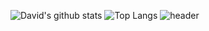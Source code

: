 ![David's github stats](https://github-readme-stats.vercel.app/api?username=David-Byun&theme=dark&show_icons=true)
![Top Langs](https://github-readme-stats.vercel.app/api/top-langs/?username=David-Byun&layout=compact&theme=tokyonight)
![header](https://capsule-render.vercel.app/api?type=wave&color=auto&height=300&section=header&text=BackEnd%20render&fontSize=90)
